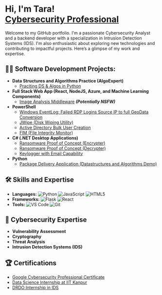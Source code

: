 <h1>Hi, I'm Tara! <br/><a href="https://github.com/KnownUser19"</a> <a href="https://www.linkedin.com/in/tarranikhitha/">Cybersecurity Professional</a></h1>

Welcome to my GitHub portfolio. I'm a passionate Cybersecurity Analyst and a backend developer with a specialization in Intrusion Detection Systems (IDS). I'm also enthusiastic about exploring new technologies and contributing to impactful projects. Here’s a glimpse of my work and expertise.

<h2>👨‍💻 Software Development Projects:</h2>

- <b>Data Structures and Algorithms Practice (AlgoExpert)</b>
  - [Praciting DS & Algos in Python](https://github.com/joshmadakor1/Algorithms-Practice)
- <b>Full Stack Web App (React, NodeJS, Azure, and Machine Learning Components)</b>
  - [Image Analysis Middleware](https://github.com/joshmadakor1/4chan-Image-Analysis-Middleware-C964) <b><i>(Potentially NSFW)</b></i>
- <b>PowerShell</b>
  - [Windows EventLog: Failed RDP Logins Source IP to full GeoData Conversion](https://github.com/joshmadakor1/Sentinel-Lab)
  - [JWipe (Disk Wiping Utility)](https://github.com/joshmadakor1/Jwipe.PowerShell)
  - [Active Directory Bulk User Creation](https://github.com/joshmadakor1/AD_PS)
  - [FIM (File Integrity Monitor)](https://github.com/joshmadakor1/PowerShell-Integrity-FIM)
- <b>C# (.NET Desktop Applications)</b>
  - [Ransomware Proof of Concept (Encrypter)](https://github.com/joshmadakor1/EncrypterPOC)
  - [Ransomware Proof of Concept (Decrypter)](https://github.com/joshmadakor1/DecrypterPOC)
  - [Keylogger with Email Capability](https://github.com/joshmadakor1/Key-Logger-With-Email)
- <b>Python</b>
  - [Package Delivery Application (Datastructures and Algorithms Demo)](https://github.com/joshmadakor1/Package-Delivery-Pathfinding-Algorithm)


[instagram]:https://www.instagram.com/tara1_909/?hl=en
[linkedin]: https://www.linkedin.com/in/tarranikhitha/


## 🛠️ Skills and Expertise

- **Languages:** ![Python](https://img.shields.io/badge/-Python-3776AB?style=flat&logo=python&logoColor=white) ![JavaScript](https://img.shields.io/badge/-JavaScript-F7DF1E?style=flat&logo=javascript&logoColor=black) ![HTML5](https://img.shields.io/badge/-HTML5-E34F26?style=flat&logo=html5&logoColor=white)
- **Frameworks:** ![Flask](https://img.shields.io/badge/-Flask-000000?style=flat&logo=flask&logoColor=white) ![React](https://img.shields.io/badge/-React-61DAFB?style=flat&logo=react&logoColor=black)
- **Tools:** ![VS Code](https://img.shields.io/badge/-VS%20Code-007ACC?style=flat&logo=visual-studio-code&logoColor=white) ![Git](https://img.shields.io/badge/-Git-F05032?style=flat&logo=git&logoColor=white)

## 🚀 Cybersecurity Expertise

- **Vulnerability Assessment**
- **Cryptography**
- **Threat Analysis**
- **Intrusion Detection Systems (IDS)**

## 🏆 Certifications

- [Google Cybersecurity Professional Certificate](https://www.coursera.org/account/accomplishments/certificate/XYZ123)
- [Data Science Internship at IIT Kanpur](https://www.linkedin.com/in/tara-datascience)
- [DRDO Internship in IDS](https://www.linkedin.com/in/tara-drdo)


<!--
**KnownUser19/KnownUser19#** is a ✨ _special_ ✨ repository because its `README.md` (this file) appears on your GitHub profile.

Here are some ideas to get you started:

- 🔭 I’m currently working on ...
- 🌱 I’m currently learning ...
- 👯 I’m looking to collaborate on ...
- 🤔 I’m looking for help with ...
- 💬 Ask me about ...
- 📫 How to reach me: ...
- 😄 Pronouns: ...
- ⚡ Fun fact: ...
-->
